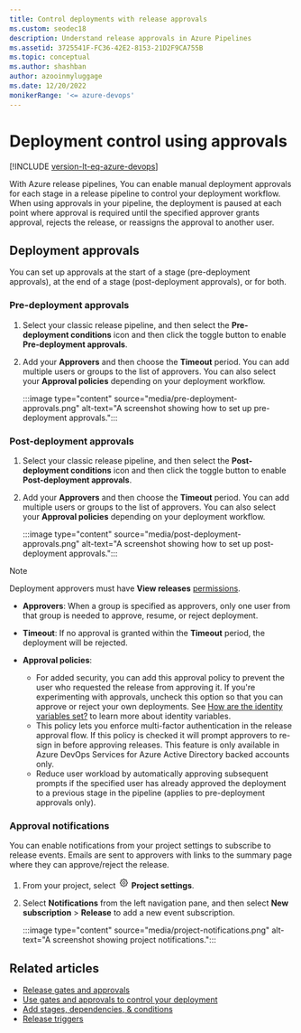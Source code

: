 ```yaml
---
title: Control deployments with release approvals
ms.custom: seodec18
description: Understand release approvals in Azure Pipelines
ms.assetid: 3725541F-FC36-42E2-8153-21D2F9CA755B
ms.topic: conceptual
ms.author: shashban
author: azooinmyluggage
ms.date: 12/20/2022
monikerRange: '<= azure-devops'
---
```


# Deployment control using approvals

[!INCLUDE [version-lt-eq-azure-devops](../../../includes/version-lt-eq-azure-devops.md)]

With Azure release pipelines, You can enable manual deployment approvals for each stage in a release pipeline to control your deployment workflow. When using approvals in your pipeline, the deployment is paused at each point where approval is required until the specified approver grants approval, rejects the release, or reassigns the approval to another user.

## Deployment approvals

You can set up approvals at the start of a stage (pre-deployment approvals), at the end of a stage (post-deployment approvals), or for both.

### Pre-deployment approvals

1. Select your classic release pipeline, and then select the **Pre-deployment conditions** icon and then click the toggle button to enable **Pre-deployment approvals**.

1. Add your **Approvers** and then choose the **Timeout** period. You can add multiple users or groups to the list of approvers. You can also select your **Approval policies** depending on your deployment workflow.

    :::image type="content" source="media/pre-deployment-approvals.png" alt-text="A screenshot showing how to set up pre-deployment approvals.":::

### Post-deployment approvals

1. Select your classic release pipeline, and then select the **Post-deployment conditions** icon and then click the toggle button to enable **Post-deployment approvals**.

1. Add your **Approvers** and then choose the **Timeout** period. You can add multiple users or groups to the list of approvers. You can also select your **Approval policies** depending on your deployment workflow.

    :::image type="content" source="media/post-deployment-approvals.png" alt-text="A screenshot showing how to set up post-deployment approvals.":::

> [!NOTE]
> Deployment approvers must have **View releases** [permissions](../../policies/permissions.md#set-release-permissions).

- **Approvers**:
When a group is specified as approvers, only one user from that group is needed to approve, resume, or reject deployment.

- **Timeout**:
If no approval is granted within the **Timeout** period, the deployment will be rejected.

- **Approval policies**:

   - For added security, you can add this approval policy to prevent the user who requested the release from approving it. If you're experimenting with approvals, uncheck this option so that you can approve or reject your own deployments. See [How are the identity variables set?](../../build/variables.md#how-are-the-identity-variables-set) to learn more about identity variables.
   - This policy lets you enforce multi-factor authentication in the release approval flow. If this policy is checked it will prompt approvers to re-sign in before approving releases. This feature is only available in Azure DevOps Services for Azure Active Directory backed accounts only.
   - Reduce user workload by automatically approving subsequent prompts if the specified user has already approved the deployment to a previous stage in the pipeline (applies to pre-deployment approvals only).

### Approval notifications

You can enable notifications from your project settings to subscribe to release events. Emails are sent to approvers with links to the summary page where they can approve/reject the release. 

1. From your project, select ![gear icon](../../../media/icons/gear-icon.png) **Project settings**.

1. Select **Notifications** from the left navigation pane, and then select **New subscription** > **Release** to add a new event subscription.

    :::image type="content" source="media/project-notifications.png" alt-text="A screenshot showing project notifications.":::

## Related articles

- [Release gates and approvals](index.md)
- [Use gates and approvals to control your deployment](../deploy-using-approvals.md)
- [Add stages, dependencies, & conditions](../../process/stages.md)
- [Release triggers](../triggers.md)

